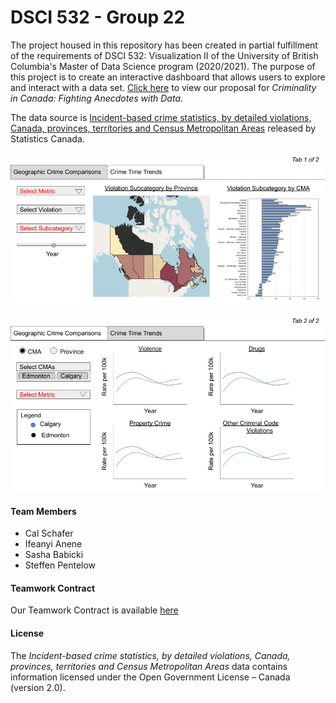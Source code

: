 # DSCI 532 - Group 22

The project housed in this repository has been created in partial fulfillment of the requirements of DSCI 532: Visualization II of the University of British Columbia's Master of Data Science program (2020/2021).  The purpose of this project is to create an interactive dashboard that allows users to explore and interact with a data set.  [Click here](https://github.com/UBC-MDS/532_Group_22/blob/main/proposal.md) to view our proposal for *Criminality in Canada: Fighting Anecdotes with Data*. 

The data source is [Incident-based crime statistics, by detailed violations, Canada, provinces, territories and Census Metropolitan Areas](https://www150.statcan.gc.ca/t1/tbl1/en/cv.action?pid=3510017701) released by Statistics Canada. 

![Tab 1](doc/images/design_mockup_tab_1.png "Tab 1 - Geographic Crime Comparisons")

![Tab 2](doc/images/design_mockup_tab_2.png "Tab 2 - Crime Time Trends")

#### Team Members
- Cal Schafer
- Ifeanyi Anene
- Sasha Babicki
- Steffen Pentelow

#### Teamwork Contract
Our Teamwork Contract is available [here](https://docs.google.com/document/d/1f04WVT0w_p6jisDtVyJdbquXe1HNhaqbPbXEgrY51Ng/edit)

#### License
The *Incident-based crime statistics, by detailed violations, Canada, provinces, territories and Census Metropolitan Areas* data contains information licensed under the Open Government License – Canada (version 2.0).
